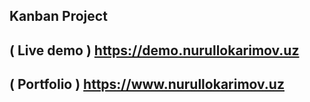 ## Kanban Project 

## ( Live demo ) https://demo.nurullokarimov.uz


## ( Portfolio ) https://www.nurullokarimov.uz